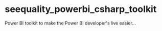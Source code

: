 # seequality_powerbi_csharp_toolkit
Power BI toolkit to make the Power BI developer's live easier...
